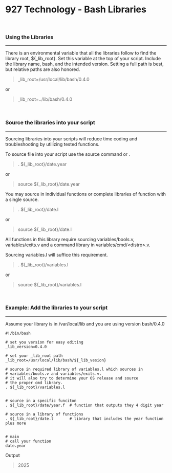 # **927 Technology - Bash Libraries**

&nbsp;
### Using the Libraries
---
There is an environmental variable that all the libraries follow to find the library root, ${_lib_root}.  Set this variable at the top of your script.  Include the library name, bash, and the intended version.  Setting a full path is best, but relative paths are also honored.

> _lib_root=/usr/local/lib/bash/0.4.0

or

> _lib_root=../lib/bash/0.4.0

&nbsp;
### Source the libraries into your script
---

Sourcing libraries into your scripts will reduce time coding and troubleshooting by utilizing tested functions.

To source file into your script use the source command or .
> . ${_lib_root}/date.year

or 

> source ${_lib_root}/date.year

You may source in individual functions or complete libraries of function with a single source.
> . ${_lib_root}/date.l

or 

> source ${_lib_root}/date.l


All functions in this library require sourcing variables/bools.v, variables/exits.v and a command library in variables/cmd/\<distro\>.v.  

Sourcing variables.l will suffice this requirement.
> . ${_lib_root}/variables.l

or

> source ${_lib_root}/variables.l



&nbsp;
### Example: Add the libraries to your script
---

Assume your library is in /var/local/lib and you are using version bash/0.4.0

```
#!/bin/bash

# set you version for easy editing
_lib_version=0.4.0

# set your _lib_root path
_lib_root=/usr/local/lib/bash/${_lib_vesion}

# source in required library of variables.l which sources in
# variables/bools.v and variables/exits.v.  
# it will also try to determine your OS release and source 
# the proper cmd library.
. ${_lib_root}/variables.l


# source in a specific funciton
. ${_lib_root}/date/year.f  # function that outputs they 4 digit year 

# source in a library of functions
. ${_lib_root}/date.l       # library that includes the year function plus more


# main
# call your function
date.year

```
Output
> 2025